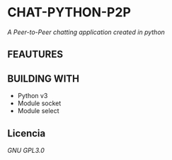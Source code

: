 # CHAT-PYTHON-P2P

_A Peer-to-Peer chatting application created in python_

## FEAUTURES





## BUILDING WITH

* Python v3
* Module socket
* Module select


## Licencia 

_GNU GPL3.0_


